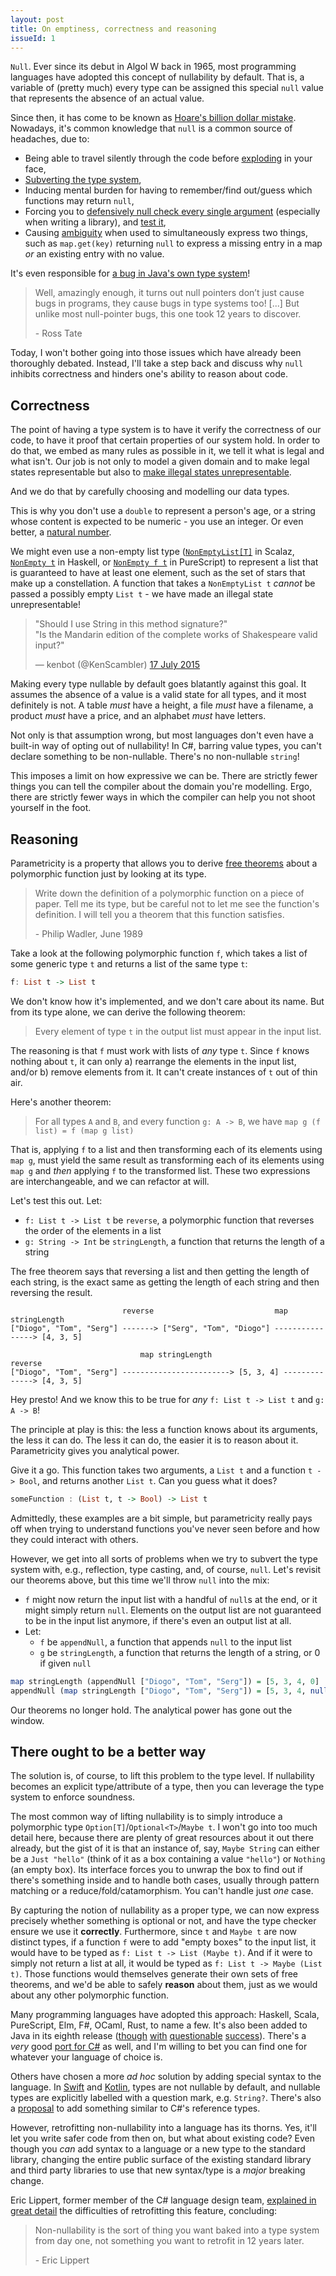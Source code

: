 ```yaml
---
layout: post
title: On emptiness, correctness and reasoning
issueId: 1
---
```


<!-- markdownlint-disable MD002 -->

`Null`. Ever since its debut in Algol W back in 1965, most programming languages have adopted this concept of nullability by default.
That is, a variable of (pretty much) every type can be assigned this special `null` value that represents the absence of an actual value.

Since then, it has come to be known as [Hoare's billion dollar mistake][billion dollar mistake].
Nowadays, it's common knowledge that `null` is a common source of headaches, due to:

* Being able to travel silently through the code before [exploding][prob-bomb] in your face,
* [Subverting the type system][prob-subvert],
* Inducing mental burden for having to remember/find out/guess which functions may return `null`,
* Forcing you to [defensively null check every single argument][prob-aspnet] (especially when writing a library), and [test it][prob-aspnet-tests],
* Causing [ambiguity][prob-guava] when used to simultaneously express two things, such as `map.get(key)` returning `null` to express a missing entry in a map *or* an existing entry with no value.

It's even responsible for [a bug in Java's own type system][type system bug]!

> Well, amazingly enough, it turns out null pointers don’t just cause bugs in programs, they cause bugs in type systems too!
> [...] But unlike most null-pointer bugs, this one took 12 years to discover.
>
> \- Ross Tate

Today, I won't bother going into those issues which have already been thoroughly debated.
Instead, I'll take a step back and discuss why `null` inhibits correctness and hinders one's ability to reason about code.

## Correctness

The point of having a type system is to have it verify the correctness of our code, to have it proof that certain properties of our system hold.
In order to do that, we embed as many rules as possible in it, we tell it what is legal and what isn't.
Our job is not only to model a given domain and to make legal states representable but also to [make illegal states unrepresentable][illegal-states].

And we do that by carefully choosing and modelling our data types.

This is why you don't use a `double` to represent a person's age, or a string whose content is expected to be numeric - you use an integer. Or even better, a [natural number][nat type].

We might even use a non-empty list type ([`NonEmptyList[T]`][non-empty-scalaz] in Scalaz, [`NonEmpty t`][non-empty-hs] in Haskell, or [`NonEmpty f t`][non-empty-ps] in PureScript) to represent a list that is guaranteed to have at least one element, such as the set of stars that make up a constellation.
A function that takes a `NonEmptyList t` *cannot* be passed a possibly empty `List t` - we have made an illegal state unrepresentable!

<!-- markdownlint-disable MD033 -->
<blockquote class="twitter-tweet" data-lang="en-gb"><p lang="en" dir="ltr">&quot;Should I use String in this method signature?&quot;<br>&quot;Is the Mandarin edition of the complete works of Shakespeare valid input?&quot;</p>&mdash; kenbot (@KenScambler) <a href="https://twitter.com/KenScambler/status/621933432365432832">17 July 2015</a></blockquote>
<script async src="//platform.twitter.com/widgets.js" charset="utf-8"></script>
<!-- markdownlint-enable MD033 -->

Making every type nullable by default goes blatantly against this goal. It assumes the absence of a value is a valid state for all types, and it most definitely is not. A table *must* have a height, a file *must* have a filename, a product *must* have a price, and an alphabet *must* have letters.

Not only is that assumption wrong, but most languages don't even have a built-in way of opting out of nullability! In C#, barring value types, you can't declare something to be non-nullable. There's no non-nullable `string`!

This imposes a limit on how expressive we can be. There are strictly fewer things you can tell the compiler about the domain you're modelling.
Ergo, there are strictly fewer ways in which the compiler can help you not shoot yourself in the foot.

## Reasoning

Parametricity is a property that allows you to derive [free theorems][free-theorems] about a polymorphic function just by looking at its type.

> Write down the definition of a polymorphic function on a piece of paper. Tell me its type, but be careful not to let me see the function's definition. I will tell you a theorem that this function satisfies.
>
> \- Philip Wadler, June 1989

Take a look at the following polymorphic function `f`, which takes a list of some generic type `t` and returns a list of the same type `t`:

```hs
f: List t -> List t
```

We don't know how it's implemented, and we don't care about its name. But from its type alone, we can derive the following theorem:

> Every element of type `t` in the output list must appear in the input list.

The reasoning is that `f` must work with lists of *any* type `t`. Since `f` knows nothing about `t`, it can only a) rearrange the elements in the input list, and/or b) remove elements from it. It can't create instances of `t` out of thin air.

Here's another theorem:

> For all types `A` and `B`, and every function `g: A -> B`, we have `map g (f list) = f (map g list)`

That is, applying `f` to a list and then transforming each of its elements using `map g`, must yield the same result as transforming each of its elements using `map g` and _then_ applying `f` to the transformed list. These two expressions are interchangeable, and we can refactor at will.

Let's test this out. Let:

* `f: List t -> List t` be `reverse`, a polymorphic function that reverses the order of the elements in a list
* `g: String -> Int` be `stringLength`, a function that returns the length of a string

The free theorem says that reversing a list and then getting the length of each string, is the exact same as getting the length of each string and then reversing the result.

<!-- $$
\begin{gather*}
    \text{["Diogo", "Tom", "Serg"]} & \xrightarrow{\text{map stringLength}} & [5, 3, 4] & \xrightarrow{\text{reverse}} & [4, 3, 5]\\
    \text{["Diogo", "Tom", "Serg"]} & \xrightarrow{\text{reverse}} & \text{["Serg", "Tom", "Diogo"]} & \xrightarrow{\text{map stringLength}} & [4, 3, 5] \\
\end{gather*}
$$ -->

```text
                         reverse                           map stringLength
["Diogo", "Tom", "Serg"] -------> ["Serg", "Tom", "Diogo"] ----------------> [4, 3, 5]
```

```text
                             map stringLength                   reverse
["Diogo", "Tom", "Serg"] ------------------------> [5, 3, 4] --------------> [4, 3, 5]
```

Hey presto!
And we know this to be true for *any* `f: List t -> List t` and `g: A -> B`!

The principle at play is this: the less a function knows about its arguments, the less it can do. The less it can do, the easier it is to reason about it. Parametricity gives you analytical power.

Give it a go. This function takes two arguments, a `List t` and a function `t -> Bool`, and returns another `List t`. Can you guess what it does?

```hs
someFunction : (List t, t -> Bool) -> List t
```

Admittedly, these examples are a bit simple, but parametricity really pays off when trying to understand functions you've never seen before and how they could interact with others.

However, we get into all sorts of problems when we try to subvert the type system with, e.g., reflection, type casting, and, of course, `null`.
Let's revisit our theorems above, but this time we'll throw `null` into the mix:

* `f` might now return the input list with a handful of `null`s at the end, or it might simply return `null`. Elements on the output list are not guaranteed to be in the input list anymore, if there's even an output list at all.
* Let:
  * `f` be `appendNull`, a function that appends `null` to the input list
  * `g` be `stringLength`, a function that returns the length of a string, or 0 if given `null`

```hs
map stringLength (appendNull ["Diogo", "Tom", "Serg"]) = [5, 3, 4, 0]
appendNull (map stringLength ["Diogo", "Tom", "Serg"]) = [5, 3, 4, null]
```

Our theorems no longer hold. The analytical power has gone out the window.

## There ought to be a better way

The solution is, of course, to lift this problem to the type level. If nullability becomes an explicit type/attribute of a type, then you can leverage the type system to enforce soundness.

The most common way of lifting nullability is to simply introduce a polymorphic type `Option[T]`/`Optional<T>`/`Maybe t`.
I won't go into too much detail here, because there are plenty of great resources about it out there already, but the gist of it is that an instance of, say, `Maybe String` can either be a `Just "hello"` (think of it as a box containing a value `"hello"`) or `Nothing` (an empty box).
Its interface forces you to unwrap the box to find out if there's something inside and to handle both cases, usually through pattern matching or a reduce/fold/catamorphism. You can't handle just *one* case.

By capturing the notion of nullability as a proper type, we can now express precisely whether something is optional or not, and have the type checker ensure we use it **correctly**.
Furthermore, since `t` and `Maybe t` are now distinct types, if a function `f` were to add "empty boxes" to the input list, it would have to be typed as `f: List t -> List (Maybe t)`. And if it were to simply not return a list at all, it would be typed as `f: List t -> Maybe (List t)`.
Those functions would themselves generate their own sets of free theorems, and we'd be able to safely **reason** about them, just as we would about any other polymorphic function.

Many programming languages have adopted this approach: Haskell, Scala, PureScript, Elm, F#, OCaml, Rust, to name a few.
It's also been added to Java in its eighth release ([though][java optional 1] [with][java optional 2] [questionable][java optional 3] [success][java optional 4]).
There's a *very* good [port for C#][option-csharp] as well, and I'm willing to bet you can find one for whatever your language of choice is.

Others have chosen a more *ad hoc* solution by adding special syntax to the language.
In [Swift][swift optional] and [Kotlin][kotlin null], types are not nullable by default, and nullable types are explicitly labelled with a question mark, e.g. `String?`.
There's also a [proposal][csharp proposal] to add something similar to C#'s reference types.

However, retrofitting non-nullability into a language has its thorns.
Yes, it'll let you write safer code from then on, but what about existing code?
Even though you *can* add syntax to a language or a new type to the standard library, changing the entire public surface of the existing standard library and third party libraries to use that new syntax/type is a *major* breaking change.

Eric Lippert, former member of the C# language design team, [explained in great detail][retrofit-probs] the difficulties of retrofitting this feature, concluding:

> Non-nullability is the sort of thing you want baked into a type system from day one, not something you want to retrofit in 12 years later.
>
> \- Eric Lippert

 [retrofit-probs]: http://archive.fo/FkYfR
 [free-theorems]: https://www.mpi-sws.org/~dreyer/tor/papers/wadler.pdf
 [illegal-states]: https://vimeo.com/14313378
 [non-empty-scalaz]: https://static.javadoc.io/org.scalaz/scalaz_2.12/7.2.15/scalaz/NonEmptyList.html
 [non-empty-hs]: https://www.stackage.org/haddock/lts-9.0/base-4.9.1.0/Data-List-NonEmpty.html
 [non-empty-ps]: https://pursuit.purescript.org/packages/purescript-nonempty/4.0.0/docs/Data.NonEmpty#t:NonEmpty
 [java optional 1]: https://gist.github.com/oxbowlakes/8d13fae255412e00c59ae6f536a84773
 [java optional 2]: https://developer.atlassian.com/blog/2015/08/optional-broken/
 [java optional 3]: https://bugs.openjdk.java.net/browse/JDK-8075939
 [java optional 4]: https://stackoverflow.com/q/24547673/857807
 [csharp proposal]: https://github.com/dotnet/csharplang/blob/master/proposals/nullable-reference-types.md
 [kotlin null]: https://kotlinlang.org/docs/reference/null-safety.html
 [swift optional]: https://developer.apple.com/library/ios/documentation/Swift/Conceptual/Swift_Programming_Language/TheBasics.html
 [type system bug]: https://hackernoon.com/java-is-unsound-28c84cb2b3f
 [billion dollar mistake]: https://en.wikipedia.org/wiki/Null_pointer#History
 [nat type]: https://www.stackage.org/haddock/lts-9.2/base-4.9.1.0/Numeric-Natural.html
 [option-csharp]: https://github.com/louthy/language-ext

 [prob-subvert]: https://www.lucidchart.com/techblog/2015/08/31/the-worst-mistake-of-computer-science/
 [prob-bomb]: https://softwareengineering.stackexchange.com/a/12785/101308
 [prob-aspnet]: https://github.com/aspnet/AspNetWebStack/blob/v3.2.3/src/System.Web.Http/Controllers/HttpControllerContext.cs#L23
 [prob-aspnet-tests]: https://github.com/aspnet/AspNetWebStack/blob/v3.2.3/test/System.Web.Http.Test/Controllers/HttpControllerContextTest.cs#L40
 [prob-guava]: https://github.com/google/guava/wiki/UsingAndAvoidingNullExplained
